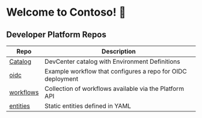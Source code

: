 # Welcome to Contoso! 👋

## Developer Platform Repos

| Repo                                                  | Description                                                 |
| ----------------------------------------------------- | ----------------------------------------------------------- |
| [Catalog](https://github.com/Contoso-Inc/Catalog)     | DevCenter catalog with Environment Definitions              |
| [oidc](https://github.com/Contoso-Inc/oidc)           | Example workflow that configures a repo for OIDC deployment |
| [workflows](https://github.com/Contoso-Inc/workflows) | Collection of workflows available via the Platform API      |
| [entities](https://github.com/Contoso-Inc/entities)   | Static entities defined in YAML                             |
